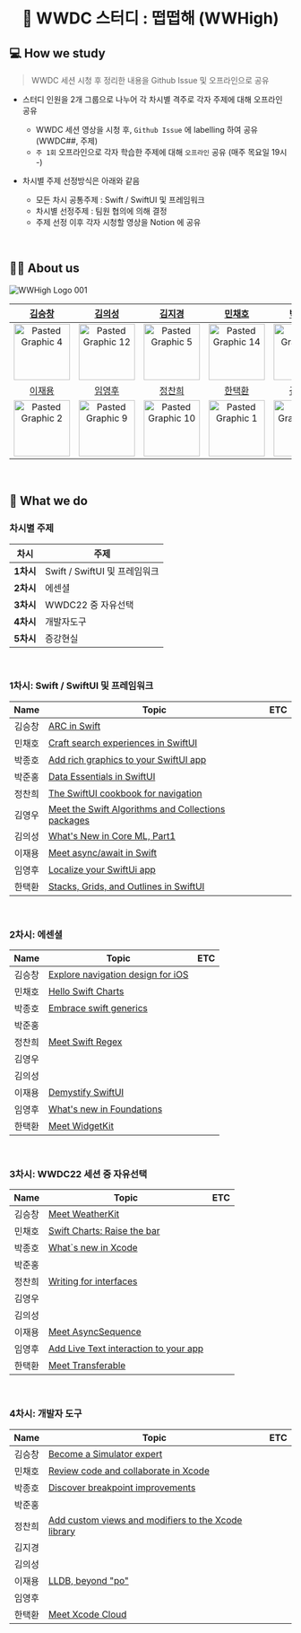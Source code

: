 
<div align="center">

#  WWDC 스터디 : 떱떱해 (WWHigh)



</div>

## 💻 How we study
> WWDC 세션 시청 후 정리한 내용을 Github Issue 및 오프라인으로 공유

- 스터디 인원을 2개 그룹으로 나누어 각 차시별 격주로 각자 주제에 대해 오프라인 공유 
  - WWDC 세션 영상을 시청 후, `Github Issue` 에 labelling 하여 공유 (WWDC##, 주제)
  - `주 1회` 오프라인으로 각자 학습한 주제에 대해 `오프라인` 공유 (매주 목요일 19시 -)

- 차시별 주제 선정방식은 아래와 같음
  - 모든 차시 공통주제 :  Swift / SwiftUI 및 프레임워크
  - 차시별 선정주제 : 팀원 협의에 의해 결정
  - 주제 선정 이후 각자 시청할 영상을 Notion 에 공유


<br/>

## 👨‍💻 About us


![WWHigh Logo 001](https://user-images.githubusercontent.com/63157395/182010217-b0556bad-dfef-46d0-b044-d7ad17687cec.jpeg)

<div align="center">

| [김승창](https://github.com/LentoAssai) | [김의성](https://github.com/kimscastle) | [김지경](https://github.com/Lia316) | [민채호](https://github.com/Chaeho-Min) | [박종호](https://github.com/feldblume5263) | [박준홍](https://github.com/feldblume5263) |
|:---:| :---: | :---: | :---: | :---: | :---: |
|<img width="100" alt="Pasted Graphic 4" src="https://user-images.githubusercontent.com/63157395/182010522-7a1ee4c0-5c73-4cb0-82b5-2b41efd99cb9.png">| <img width="100" alt="Pasted Graphic 12" src="https://user-images.githubusercontent.com/63157395/182010529-730d4221-8d83-48a6-880f-d030103b99dc.png">|  <img width="100" alt="Pasted Graphic 5" src="https://user-images.githubusercontent.com/63157395/182010531-adb5d5d2-b153-4304-a631-0b102cc90f11.png">| <img width="100" alt="Pasted Graphic 14" src="https://user-images.githubusercontent.com/63157395/182010537-71b2daf2-e16a-43eb-a660-8d439f32b188.png">|  <img width="100" alt="Pasted Graphic 8" src="https://user-images.githubusercontent.com/63157395/182010540-dd78a22a-1f9d-4b9a-8ad8-466b4b9c4133.png">|<img width="100" alt="Pasted Graphic 6" src="https://user-images.githubusercontent.com/63157395/182010542-17deafd2-3179-473c-9679-0b62bc5b4f2a.png">|
| [이재용](https://github.com/wody-d) | [임영후](https://github.com/Asher3576) | [정찬희](https://github.com/chaneeii) | [한택환](https://github.com/TaekH) | [~~김영우~~](https://github.com/Yeongwoo-Poding) |  |
|<img width="100" alt="Pasted Graphic 2" src="https://user-images.githubusercontent.com/63157395/182010587-e01d0fd1-ed3b-401b-8cd7-7e75daa1fcbc.png">| <img width="100" alt="Pasted Graphic 9" src="https://user-images.githubusercontent.com/63157395/182010588-27b0f66e-7776-4af9-a9c0-a85aaa808be9.png">|<img width="100" alt="Pasted Graphic 10" src="https://user-images.githubusercontent.com/63157395/182010592-6e80cffc-4e43-42a1-bd40-1b8135125c4f.png">| <img width="100" alt="Pasted Graphic 1" src="https://user-images.githubusercontent.com/63157395/182010594-3fd38047-3816-4799-b23e-16d5fd12d088.png">|   <img width="100" alt="Pasted Graphic 13" src="https://user-images.githubusercontent.com/63157395/182010604-7750f157-f726-47c4-80f6-ba2afde14f11.png">|

</div>


<br/>

## 📝 What we do
  
### 차시별 주제 
| **차시**      | **주제**                   |
| ----------- | ------------------------ |
| **1차시** | Swift / SwiftUI 및  프레임워크 |
| **2차시** | 에센셜                      |
| **3차시** | WWDC22 중  자유선택           |
| **4차시** | 개발자도구                    |
| **5차시** | 증강현실                     |

<br/>

### 1차시: Swift / SwiftUI 및 프레임워크
| Name   	| Topic                                                                                                	| ETC 	|
|:------:	|------------------------------------------------------------------------------------------------------	|-----	|
| 김승창 	| [ARC in Swift](https://github.com/WWHigh/WWDC-STUDY/issues/7)                                        	|     	|
| 민채호 	| [Craft search experiences in SwiftUI](https://github.com/WWHigh/WWDC-STUDY/issues/5)                 	|     	|
| 박종호 	| [Add rich graphics to your SwiftUI app](https://github.com/WWHigh/WWDC-STUDY/issues/2)               	|     	|
| 박준홍 	| [Data Essentials in SwiftUI](https://github.com/WWHigh/WWDC-STUDY/issues/6)                          	|     	|
| 정찬희 	| [The SwiftUI cookbook for navigation](https://github.com/WWHigh/WWDC-STUDY/issues/4)                 	|     	|
| 김영우 	| [Meet the Swift Algorithms and Collections packages](https://github.com/WWHigh/WWDC-STUDY/issues/12) 	|     	|
| 김의성 	| [What's New in Core ML, Part1](https://github.com/WWHigh/WWDC-STUDY/issues/11)                       	|     	|
| 이재용 	| [Meet async/await in Swift](https://github.com/WWHigh/WWDC-STUDY/issues/3)                           	|     	|
| 임영후 	| [Localize your SwiftUi app](https://github.com/WWHigh/WWDC-STUDY/issues/10)                          	|     	|
| 한택환 	| [Stacks, Grids, and Outlines in SwiftUI](https://github.com/WWHigh/WWDC-STUDY/issues/8)              	|     	|

<br/>

### 2차시: 에센셜
| Name   	| Topic                                                                                                	| ETC 	|
|:------:	|------------------------------------------------------------------------------------------------------	|-----	|
| 김승창 	| [Explore navigation design for iOS](https://github.com/WWHigh/WWDC-STUDY/issues/13)                                        	|     	|
| 민채호 	| [Hello Swift Charts](https://github.com/WWHigh/WWDC-STUDY/issues/15)                 	|     	|
| 박종호 	| [Embrace swift generics](https://github.com/WWHigh/WWDC-STUDY/issues/9)               	|     	|
| 박준홍 	| [](https://github.com/WWHigh/WWDC-STUDY/issues/6)                          	|     	|
| 정찬희 	| [Meet Swift Regex](https://github.com/WWHigh/WWDC-STUDY/issues/14)                 	|     	|
| 김영우 	| [](https://github.com/WWHigh/WWDC-STUDY/issues/12) 	|     	|
| 김의성 	| [](https://github.com/WWHigh/WWDC-STUDY/issues/11)                       	|     	|
| 이재용 	| [Demystify SwiftUI](https://github.com/WWHigh/WWDC-STUDY/issues/16)                           	|     	|
| 임영후 	| [What's new in Foundations](https://github.com/WWHigh/WWDC-STUDY/issues/27)                          	|     	|
| 한택환 	| [Meet WidgetKit](https://github.com/WWHigh/WWDC-STUDY/issues/17)              	|     	|

<br/>

### 3차시: WWDC22 세션 중 자유선택
| Name   	| Topic                                                                                                	| ETC 	|
|:------:	|------------------------------------------------------------------------------------------------------	|-----	|
| 김승창 	| [Meet WeatherKit](https://github.com/WWHigh/WWDC-STUDY/issues/22)                                        	|     	|
| 민채호 	| [Swift Charts: Raise the bar](https://github.com/WWHigh/WWDC-STUDY/issues/20)                 	|     	|
| 박종호 	| [What`s new in Xcode](https://github.com/WWHigh/WWDC-STUDY/issues/23)               	|     	|
| 박준홍 	| [](https://github.com/WWHigh/WWDC-STUDY/issues/6)                          	|     	|
| 정찬희 	| [Writing for interfaces](https://github.com/WWHigh/WWDC-STUDY/issues/24)                 	|     	|
| 김영우 	| [](https://github.com/WWHigh/WWDC-STUDY/issues/12) 	|     	|
| 김의성 	| [](https://github.com/WWHigh/WWDC-STUDY/issues/11)                       	|     	|
| 이재용 	| [Meet AsyncSequence](https://github.com/WWHigh/WWDC-STUDY/issues/25)                           	|     	|
| 임영후 	| [Add Live Text interaction to your app](https://github.com/WWHigh/WWDC-STUDY/issues/28)                          	|     	|
| 한택환 	| [Meet Transferable](https://github.com/WWHigh/WWDC-STUDY/issues/26)              	|     	|

<br/>

### 4차시: 개발자 도구
| Name   	| Topic                                                                                                	| ETC 	|
|:------:	|------------------------------------------------------------------------------------------------------	|-----	|
| 김승창 	| [Become a Simulator expert](https://github.com/WWHigh/WWDC-STUDY/issues/30)                                        	|     	|
| 민채호 	| [Review code and collaborate in Xcode](https://github.com/WWHigh/WWDC-STUDY/issues/29)                 	|     	|
| 박종호 	| [Discover breakpoint improvements](https://github.com/WWHigh/WWDC-STUDY/issues/32)               	|     	|
| 박준홍 	| [](https://github.com/WWHigh/WWDC-STUDY/issues/6)                          	|     	|
| 정찬희 	| [Add custom views and modifiers to the Xcode library](https://github.com/WWHigh/WWDC-STUDY/issues/31)                 	|     	|
| 김지경 	| [](https://github.com/WWHigh/WWDC-STUDY/issues/12) 	|     	|
| 김의성 	| [](https://github.com/WWHigh/WWDC-STUDY/issues/11)                       	|     	|
| 이재용 	| [LLDB, beyond "po"](https://github.com/WWHigh/WWDC-STUDY/issues/34)                           	|     	|
| 임영후 	| [](https://github.com/WWHigh/WWDC-STUDY/issues/10)                          	|     	|
| 한택환 	| [Meet Xcode Cloud](https://github.com/WWHigh/WWDC-STUDY/issues/33)              	|     	|

